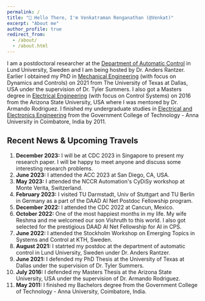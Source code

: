 ```yaml
---
permalink: /
title: "👋 Hello There, I'm Venkatraman Renganathan (@Venkat)"
excerpt: "About me"
author_profile: true
redirect_from: 
  - /about/
  - /about.html
---
```


I am a postdoctoral researcher at the [Department of Automatic Control](https://control.lth.se) in Lund University, Sweden and I am being hosted by Dr. Anders Rantzer. Earlier I obtained my PhD in [Mechanical Engineering](https://me.utdallas.edu) (with focus on Dynamics and Controls) on 2021 from The University of Texas at Dallas, USA under the supervision of Dr. Tyler Summers. I also got a Masters degree in [Electrical Engineering](https://ecee.engineering.asu.edu) (with focus on Control Systems) on 2016 from the Arizona State University, USA where I was mentored by Dr. Armando Rodriguez. I finished my undergraduate studies in [Electrical and Electronics Engineering](https://gct.ac.in/19/department-eee-about-department) from the Government College of Technology - Anna University in Coimbatore, India by 2011.

## Recent News & Upcoming Travels
1. **December 2023:** I will be at CDC 2023 in Singapore to present my research paper. I will be happy to meet anyone and discuss some interesting research problems.
1. **June 2023:** I attended the ACC 2023 at San Diego, CA, USA.
1. **May 2023:** I attended the NCCR Automation's CyDiSy workshop at Monte Verita, Switzerland.
1. **February 2023:** I visited TU Darmstadt, Univ of Stuttgart and TU Berlin in Germany as a part of the DAAD AI Net Postdoc Fellowship program.
1. **December 2022:** I attended the CDC 2022 at Cancun, Mexico.
1. **October 2022:** One of the most happiest months in my life. My wife Reshma and me welcomed our son Vishruth to this world. I also got selected for the prestigious DAAD AI Net Fellowship for AI in CPS.
1. **June 2022:** I attended the Stockholm Workshop on Emerging Topics in Systems and Control at KTH, Sweden.
1. **August 2021:** I statrted my postdoc at the department of automatic control in Lund University, Sweden under Dr. Anders Rantzer.
1. **June 2021:** I defended my PhD Thesis at the University of Texas at Dallas under the supervision of Dr. Tyler Summers.
1. **July 2016:** I defended my Masters Thesis at the Arizona State University, USA under the supervision of Dr. Armando Rodriguez.
1. **May 2011:** I finished my Bachelors degree from the Government College of Technology - Anna University, Coimbatore, India.
